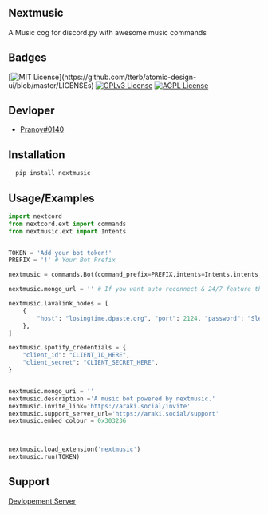 
## Nextmusic

A Music cog for discord.py with awesome music commands


## Badges


[![MIT License](https://img.shields.io/apm/l/atomic-design-ui.svg?)](https://github.com/tterb/atomic-design-ui/blob/master/LICENSEs)
[![GPLv3 License](https://img.shields.io/badge/License-GPL%20v3-yellow.svg)](https://opensource.org/licenses/)
[![AGPL License](https://img.shields.io/badge/license-AGPL-blue.svg)](http://www.gnu.org/licenses/agpl-3.0)



## Devloper

- [Pranoy#0140](https://discord.com/users/942683245106065448)


## Installation

```bash
  pip install nextmusic
```
    
## Usage/Examples

```py
import nextcord
from nextcord.ext import commands
from nextmusic.ext import Intents


TOKEN = 'Add your bot token!'
PREFIX = '!' # Your Bot Prefix

nextmusic = commands.Bot(command_prefix=PREFIX,intents=Intents.intents,case_insensitive=True)

nextmusic.mongo_url = '' # If you want auto reconnect & 24/7 feature then add mongodb url

nextmusic.lavalink_nodes = [
    {
        "host": "losingtime.dpaste.org", "port": 2124, "password": "SleepingOnTrains"
    },
]

nextmusic.spotify_credentials = {
    "client_id": "CLIENT_ID_HERE",
    "client_secret": "CLIENT_SECRET_HERE",
}


nextmusic.mongo_uri = ''
nextmusic.description ='A music bot powered by nextmusic.'
nextmusic.invite_link='https://araki.social/invite'
nextmusic.support_server_url='https://araki.social/support'
nextmusic.embed_colour = 0x303236



nextmusic.load_extension('nextmusic')
nextmusic.run(TOKEN)
```


## Support

[Devlopement Server](https://araki.social/support)
